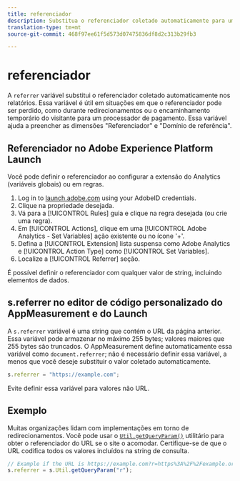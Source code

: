 ```yaml
---
title: referenciador
description: Substitua o referenciador coletado automaticamente para uma ocorrência.
translation-type: tm+mt
source-git-commit: 468f97ee61f5d573d07475836df8d2c313b29fb3

---
```



# referenciador

A `referrer` variável substitui o referenciador coletado automaticamente nos relatórios. Essa variável é útil em situações em que o referenciador pode ser perdido, como durante redirecionamentos ou o encaminhamento temporário do visitante para um processador de pagamento. Essa variável ajuda a preencher as dimensões &quot;Referenciador&quot; e &quot;Domínio de referência&quot;.

## Referenciador no Adobe Experience Platform Launch

Você pode definir o referenciador ao configurar a extensão do Analytics (variáveis globais) ou em regras.

1. Log in to [launch.adobe.com](https://launch.adobe.com) using your AdobeID credentials.
2. Clique na propriedade desejada.
3. Vá para a [!UICONTROL Rules] guia e clique na regra desejada (ou crie uma regra).
4. Em [!UICONTROL Actions], clique em uma [!UICONTROL Adobe Analytics - Set Variables] ação existente ou no ícone &#39;+&#39;.
5. Defina a [!UICONTROL Extension] lista suspensa como Adobe Analytics e [!UICONTROL Action Type] como [!UICONTROL Set Variables].
6. Localize a [!UICONTROL Referrer] seção.

É possível definir o referenciador com qualquer valor de string, incluindo elementos de dados.

## s.referrer no editor de código personalizado do AppMeasurement e do Launch

A `s.referrer` variável é uma string que contém o URL da página anterior. Essa variável pode armazenar no máximo 255 bytes; valores maiores que 255 bytes são truncados. O AppMeasurement define automaticamente essa variável como `document.referrer`; não é necessário definir essa variável, a menos que você deseje substituir o valor coletado automaticamente.

```js
s.referrer = "https://example.com";
```

Evite definir essa variável para valores não URL.

## Exemplo

Muitas organizações lidam com implementações em torno de redirecionamentos. Você pode usar o [`Util.getQueryParam()`](../functions/util-getqueryparam.md) utilitário para obter o referenciador do URL se o site o acomodar. Certifique-se de que o URL codifica todos os valores incluídos na string de consulta.

```js
// Example if the URL is https://example.com?r=https%3A%2F%2Fexample.org
s.referrer = s.Util.getQueryParam("r");
```
